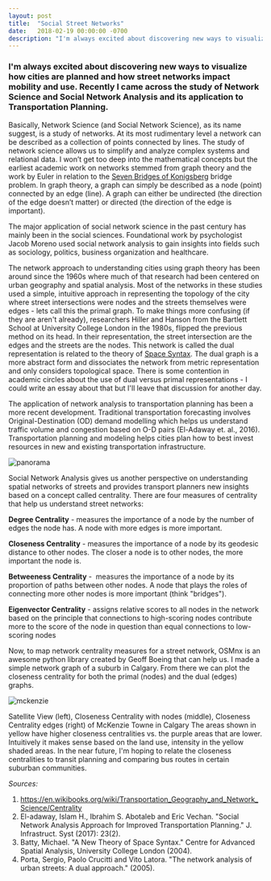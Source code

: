```yaml
---
layout: post
title:  "Social Street Networks"
date:   2018-02-19 00:00:00 -0700
description: "I'm always excited about discovering new ways to visualize how cities are planned and how street networks impact mobility and use. Recently I came across the study of Network Science and Social Network Analysis and its application to Transportation Planning."
---
```

### I'm always excited about discovering new ways to visualize how cities are planned and how street networks impact mobility and use. Recently I came across the study of Network Science and Social Network Analysis and its application to Transportation Planning.

Basically, Network Science (and Social Network Science), as its name suggest, is a study of networks. At its most rudimentary level a network can be described as a collection of points connected by lines. The study of network science allows us to simplify and analyze complex systems and relational data. I won’t get too deep into the mathematical concepts but the earliest academic work on networks stemmed from graph theory and the work by Euler in relation to the [Seven Bridges of Konigsberg](https://en.wikipedia.org/wiki/Seven_Bridges_of_K%C3%B6nigsberg) bridge problem. In graph theory, a graph can simply be described as a node (point) connected by an edge (line). A graph can either be undirected (the direction of the edge doesn’t matter) or directed (the direction of the edge is important).

The major application of social network science in the past century has mainly been in the social sciences. Foundational work by psychologist Jacob Moreno used social network analysis to gain insights into fields such as sociology, politics, business organization and healthcare.

The network approach to understanding cities using graph theory has been around since the 1960s where much of that research had been centered on urban geography and spatial analysis. Most of the networks in these studies used a simple, intuitive approach in representing the topology of the city where street intersections were nodes and the streets themselves were edges - lets call this the primal graph. To make things more confusing (if they are aren't already), researchers Hiller and Hanson from the Bartlett School at University College London in the 1980s, flipped the previous method on its head. In their representation, the street intersection are the edges and the streets are the nodes. This network is called the dual representation is related to the theory of [Space Syntax](http://www.spacesyntax.com/). The dual graph is a more abstract form and dissociates the network from metric representation and only considers topological space. There is some contention in academic circles about the use of dual versus primal representations - I could write an essay about that but I'll leave that discussion for another day.

The application of network analysis to transportation planning has been a more recent development. Traditional transportation forecasting involves Original-Destination (OD) demand modelling which helps us understand traffic volume and congestion based on O-D pairs (El-Adaway et. al., 2016). Transportation planning and modeling helps cities plan how to best invest resources in new and existing transportation infrastructure.

![panorama](https://s3-us-west-2.amazonaws.com/smohiudd.github.co/social-streets/panorama_graph.png)

Social Network Analysis gives us another perspective on understanding spatial networks of streets and provides transport planners new insights based on a concept called centrality. There are four measures of centrality that help us understand street networks:

**Degree Centrality** - measures the importance of a node by the number of edges the node has. A node with more edges is more important.

**Closeness Centrality** - measures the importance of a node by its geodesic distance to other nodes. The closer a node is to other nodes, the more important the node is.

**Betweeness Centrality** -  measures the importance of a node by its proportion of paths between other nodes. A node that plays the roles of connecting more other nodes is more important (think "bridges").

**Eigenvector Centrality** - assigns relative scores to all nodes in the network based on the principle that connections to high-scoring nodes contribute more to the score of the node in question than equal connections to low-scoring nodes

Now, to map network centrality measures for a street network, OSMnx is an awesome python library created by Geoff Boeing that can help us. I made a simple network graph of a suburb in Calgary. From there we can plot the closeness centrality for both the primal (nodes) and the dual (edges) graphs.

![mckenzie](https://s3-us-west-2.amazonaws.com/smohiudd.github.co/social-streets/mckenzie_nodes_edges.png)

Satellite View (left), Closeness Centrality with nodes (middle), Closeness Centrality edges (right) of McKenzie Towne in Calgary
The areas shown in yellow have higher closeness centralities vs. the purple areas that are lower. Intuitively it makes sense based on the land use, intensity in the yellow shaded areas. In the near future, I'm hoping to relate the closeness centralities to transit planning and comparing bus routes in certain suburban communities.

_Sources:_

1. https://en.wikibooks.org/wiki/Transportation_Geography_and_Network_Science/Centrality
2. El-adaway, Islam H., Ibrahim S. Abotaleb and Eric Vechan. "Social Network Analysis Approach for Improved Transportation Planning." J. Infrastruct. Syst (2017): 23(2).
3. Batty, Michael. "A New Theory of Space Syntax." Centre for Advanced Spatial Analysis, University College London (2004).
4. Porta, Sergio, Paolo Crucitti and Vito Latora. "The network analysis of urban streets: A dual approach." (2005).
